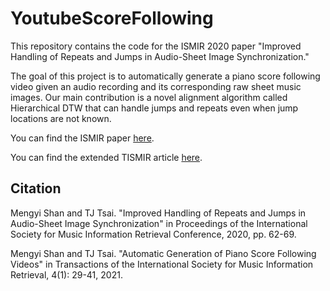# YoutubeScoreFollowing

This repository contains the code for the ISMIR 2020 paper "Improved Handling of Repeats and Jumps in Audio-Sheet Image Synchronization."

The goal of this project is to automatically generate a piano score following video given an audio recording and its corresponding raw sheet music images.  Our main contribution is a novel alignment algorithm called Hierarchical DTW that can handle jumps and repeats even when jump locations are not known.

You can find the ISMIR paper [here](https://drive.google.com/file/d/19wrj-OCk2XHQwMthr_rI5n2TV2x69DV8/view?usp=sharing).

You can find the extended TISMIR article [here](https://transactions.ismir.net/articles/10.5334/tismir.69/).



## Citation

Mengyi Shan and TJ Tsai. "Improved Handling of Repeats and Jumps in Audio-Sheet Image Synchronization" in Proceedings of the International Society for Music Information Retrieval Conference, 2020, pp. 62-69.

Mengyi Shan and TJ Tsai. "Automatic Generation of Piano Score Following Videos" in Transactions of the International Society for Music Information Retrieval, 4(1): 29-41, 2021.
